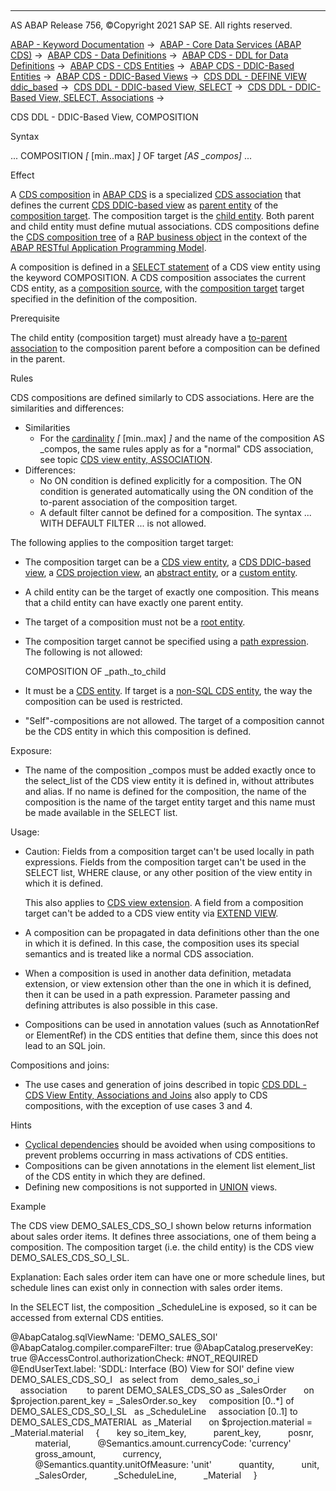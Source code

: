   

* * *

AS ABAP Release 756, ©Copyright 2021 SAP SE. All rights reserved.

[ABAP - Keyword Documentation](javascript:call_link\('abenabap.htm'\)) →  [ABAP - Core Data Services (ABAP CDS)](javascript:call_link\('abencds.htm'\)) →  [ABAP CDS - Data Definitions](javascript:call_link\('abencds_entities.htm'\)) →  [ABAP CDS - DDL for Data Definitions](javascript:call_link\('abencds_f1_ddl_syntax.htm'\)) →  [ABAP CDS - CDS Entities](javascript:call_link\('abencds_view_entity.htm'\)) →  [ABAP CDS - DDIC-Based Entities](javascript:call_link\('abencds_ddic_entity.htm'\)) →  [ABAP CDS - DDIC-Based Views](javascript:call_link\('abencds_v1_views.htm'\)) →  [CDS DDL - DEFINE VIEW ddic\_based](javascript:call_link\('abencds_define_view_v1.htm'\)) →  [CDS DDL - DDIC-based View, SELECT](javascript:call_link\('abencds_select_statement_v1.htm'\)) →  [CDS DDL - DDIC-Based View, SELECT, Associations](javascript:call_link\('abencds_association_v1.htm'\)) → 

CDS DDL - DDIC-Based View, COMPOSITION

Syntax

... COMPOSITION *\[* \[min..max\] *\]* OF target *\[*AS \_compos*\]* ...

Effect

A [CDS composition](javascript:call_link\('abencds_composition_glosry.htm'\) "Glossary Entry") in [ABAP CDS](javascript:call_link\('abenabap_core_data_services_glosry.htm'\) "Glossary Entry") is a specialized [CDS association](javascript:call_link\('abencds_association_glosry.htm'\) "Glossary Entry") that defines the current [CDS DDIC-based view](javascript:call_link\('abencds_v1_view_glosry.htm'\) "Glossary Entry") as [parent entity](javascript:call_link\('abenparent_entity_glosry.htm'\) "Glossary Entry") of the [composition target](javascript:call_link\('abencomposition_target_glosry.htm'\) "Glossary Entry"). The composition target is the [child entity](javascript:call_link\('abenchild_entity_glosry.htm'\) "Glossary Entry"). Both parent and child entity must define mutual associations. CDS compositions define the [CDS composition tree](javascript:call_link\('abencds_composition_tree_glosry.htm'\) "Glossary Entry") of a [RAP business object](javascript:call_link\('abenrap_bo_glosry.htm'\) "Glossary Entry") in the context of the [ABAP RESTful Application Programming Model](javascript:call_link\('abenarap_glosry.htm'\) "Glossary Entry").

A composition is defined in a [SELECT statement](javascript:call_link\('abencds_select_statement_v1.htm'\)) of a CDS view entity using the keyword COMPOSITION. A CDS composition associates the current CDS entity, as a [composition source](javascript:call_link\('abencomposition_source_glosry.htm'\) "Glossary Entry"), with the [composition target](javascript:call_link\('abencomposition_target_glosry.htm'\) "Glossary Entry") target specified in the definition of the composition.

Prerequisite

The child entity (composition target) must already have a [to-parent association](javascript:call_link\('abencds_to_parent_assoc_v1.htm'\)) to the composition parent before a composition can be defined in the parent.

Rules

CDS compositions are defined similarly to CDS associations. Here are the similarities and differences:

-   Similarities
    -   For the [cardinality](javascript:call_link\('abencardinality_glosry.htm'\) "Glossary Entry") *\[* \[min..max\] *\]* and the name of the composition AS \_compos, the same rules apply as for a "normal" CDS association, see topic [CDS view entity, ASSOCIATION](javascript:call_link\('abencds_simple_association_v1.htm'\)).
-   Differences:
    -   No ON condition is defined explicitly for a composition. The ON condition is generated automatically using the ON condition of the to-parent association of the composition target.
    -   A default filter cannot be defined for a composition. The syntax ... WITH DEFAULT FILTER ... is not allowed.

The following applies to the composition target target:

-   The composition target can be a [CDS view entity](javascript:call_link\('abencds_v2_view_glosry.htm'\) "Glossary Entry"), a [CDS DDIC-based view](javascript:call_link\('abencds_v1_view_glosry.htm'\) "Glossary Entry"), a [CDS projection view](javascript:call_link\('abencds_projection_view_glosry.htm'\) "Glossary Entry"), an [abstract entity](javascript:call_link\('abencds_abstract_entity_glosry.htm'\) "Glossary Entry"), or a [custom entity](javascript:call_link\('abencds_custom_entity_glosry.htm'\) "Glossary Entry").
-   A child entity can be the target of exactly one composition. This means that a child entity can have exactly one parent entity.
-   The target of a composition must not be a [root entity](javascript:call_link\('abenroot_entity_glosry.htm'\) "Glossary Entry").
-   The composition target cannot be specified using a [path expression](javascript:call_link\('abencds_path_expression_v1.htm'\)). The following is not allowed:
    
    COMPOSITION OF \_path.\_to\_child
    
-   It must be a [CDS entity](javascript:call_link\('abencds_entity_glosry.htm'\) "Glossary Entry"). If target is a [non-SQL CDS entity](javascript:call_link\('abencds_non_sql_entity_glosry.htm'\) "Glossary Entry"), the way the composition can be used is restricted.
-   "Self"-compositions are not allowed. The target of a composition cannot be the CDS entity in which this composition is defined.

Exposure:

-   The name of the composition \_compos must be added exactly once to the select\_list of the CDS view entity it is defined in, without attributes and alias. If no name is defined for the composition, the name of the composition is the name of the target entity target and this name must be made available in the SELECT list.

Usage:

-   Caution: Fields from a composition target can't be used locally in path expressions. Fields from the composition target can't be used in the SELECT list, WHERE clause, or any other position of the view entity in which it is defined.
    
    This also applies to [CDS view extension](javascript:call_link\('abencds_view_extend_glosry.htm'\) "Glossary Entry"). A field from a composition target can't be added to a CDS view entity via [EXTEND VIEW](javascript:call_link\('abencds_extend_view.htm'\)).
    
-   A composition can be propagated in data definitions other than the one in which it is defined. In this case, the composition uses its special semantics and is treated like a normal CDS association.
-   When a composition is used in another data definition, metadata extension, or view extension other than the one in which it is defined, then it can be used in a path expression. Parameter passing and defining attributes is also possible in this case.
-   Compositions can be used in annotation values (such as AnnotationRef or ElementRef) in the CDS entities that define them, since this does not lead to an SQL join.

Compositions and joins:

-   The use cases and generation of joins described in topic [CDS DDL - CDS View Entity, Associations and Joins](javascript:call_link\('abencds_assoc_join_v1.htm'\)) also apply to CDS compositions, with the exception of use cases 3 and 4.

Hints

-   [Cyclical dependencies](javascript:call_link\('abencds_cycle_problems.htm'\)) should be avoided when using compositions to prevent problems occurring in mass activations of CDS entities.
-   Compositions can be given annotations in the element list element\_list of the CDS entity in which they are defined.
-   Defining new compositions is not supported in [UNION](javascript:call_link\('abencds_union_v1.htm'\)) views.

Example

The CDS view DEMO\_SALES\_CDS\_SO\_I shown below returns information about sales order items. It defines three associations, one of them being a composition. The composition target (i.e. the child entity) is the CDS view DEMO\_SALES\_CDS\_SO\_I\_SL.

Explanation: Each sales order item can have one or more schedule lines, but schedule lines can exist only in connection with sales order items.

In the SELECT list, the composition \_ScheduleLine is exposed, so it can be accessed from external CDS entities.

@AbapCatalog.sqlViewName: 'DEMO\_SALES\_SOI'
@AbapCatalog.compiler.compareFilter: true
@AbapCatalog.preserveKey: true
@AccessControl.authorizationCheck: #NOT\_REQUIRED
@EndUserText.label: 'SDDL: Interface (BO) View for SOI'
define view DEMO\_SALES\_CDS\_SO\_I
  as select from
    demo\_sales\_so\_i
    association        to parent DEMO\_SALES\_CDS\_SO as \_SalesOrder
      on $projection.parent\_key = \_SalesOrder.so\_key
    composition \[0..\*\] of DEMO\_SALES\_CDS\_SO\_I\_SL   as \_ScheduleLine
    association \[0..1\] to DEMO\_SALES\_CDS\_MATERIAL  as \_Material
      on $projection.material = \_Material.material
    {
      key so\_item\_key,
          parent\_key,
          posnr,
          material,
          @Semantics.amount.currencyCode: 'currency'
          gross\_amount,
          currency,
          @Semantics.quantity.unitOfMeasure: 'unit'
          quantity,
          unit,
          \_SalesOrder,
          \_ScheduleLine,
          \_Material
    }